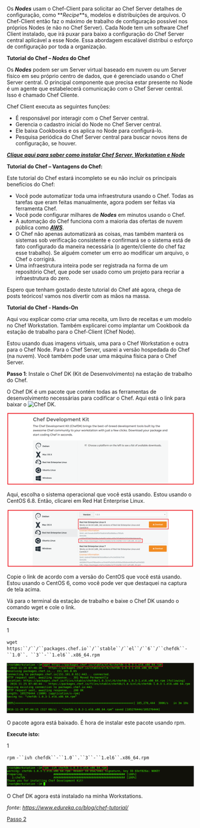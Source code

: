 Os **_Nodes_** usam o Chef-Client para solicitar ao Chef Server detalhes de configuração, como **_Recipe_**s, modelos e distribuições de arquivos. O Chef-Client então faz o máximo de trabalho de configuração possível nos próprios Nodes (e não no Chef Server). Cada Node tem um software Chef Client instalado, que irá puxar para baixo a configuração do Chef Server central aplicável a esse Node. Essa abordagem escalável distribui o esforço de configuração por toda a organização.

**Tutorial do Chef – **_Nodes_** do Chef**

Os **_Nodes_** podem ser um Server virtual baseado em nuvem ou um Server físico em seu próprio centro de dados, que é gerenciado usando o Chef Server central. O principal componente que precisa estar presente no Node é um agente que estabelecerá comunicação com o Chef Server central. Isso é chamado Chef Cliente.

Chef Client executa as seguintes funções:

* É responsável por interagir com o Chef Server central.
* Gerencia o cadastro inicial do Node no Chef Server central.
* Ele baixa Cookbooks e os aplica no Node para configurá-lo.
* Pesquisa periódica do Chef Server central para buscar novos itens de configuração, se houver.

_**[Clique aqui para saber como instalar Chef Server, Workstation e Node](00-install.md/)**_

**Tutorial do Chef – Vantagens do Chef:**

Este tutorial do Chef estará incompleto se eu não incluir os principais benefícios do Chef:

* Você pode automatizar toda uma infraestrutura usando o Chef. Todas as tarefas que eram feitas manualmente, agora podem ser feitas via ferramenta Chef.
* Você pode configurar milhares de **_Nodes_** em minutos usando o Chef.
* A automação do Chef funciona com a maioria das ofertas de nuvem pública como [**_AWS_**](https://www.edureka.co/blog/amazon-aws-tutorial/).
* O Chef não apenas automatizará as coisas, mas também manterá os sistemas sob verificação consistente e confirmará se o sistema está de fato configurado da maneira necessária (o agente/cliente do chef faz esse trabalho). Se alguém cometer um erro ao modificar um arquivo, o Chef o corrigirá.
* Uma infraestrutura inteira pode ser registrada na forma de um repositório Chef, que pode ser usado como um projeto para recriar a infraestrutura do zero.

Espero que tenham gostado deste tutorial do Chef até agora, chega de posts teóricos! vamos nos divertir com as mãos na massa.

**Tutorial do Chef - Hands-On**

Aqui vou explicar como criar uma receita, um livro de receitas e um modelo no Chef Workstation. Também explicarei como implantar um Cookbook da estação de trabalho para o Chef-Client (Chef Node).

Estou usando duas imagens virtuais, uma para o Chef Workstation e outra para o Chef Node. Para o Chef Server, usarei a versão hospedada do Chef (na nuvem). Você também pode usar uma máquina física para o Chef Server.

**Passo 1**: Instale o Chef DK (Kit de Desenvolvimento) na estação de trabalho do Chef.

O Chef DK é um pacote que contém todas as ferramentas de desenvolvimento necessárias para codificar o Chef. Aqui está o link para baixar o ![Chef DK](https://downloads.chef.io/chef-dk/).

![Chef-DEployment-kit](images/chef-01-01.png)

Aqui, escolha o sistema operacional que você está usando. Estou usando o CentOS 6.8. Então, clicarei em Red Hat Enterprise Linux.

![Chef-DEployment-kit](images/chef-01-02.png)

Copie o link de acordo com a versão do CentOS que você está usando. Estou usando o CentOS 6, como você pode ver que destaquei na captura de tela acima.

Vá para o terminal da estação de trabalho e baixe o Chef DK usando o comando wget e cole o link.

**Execute isto:**

1

`wget https:``/``/``packages.chef.io``/``stable``/``el``/``6``/``chefdk``-``1.0``. ``3``-``1.el6``.x86_64.rpm`

![Baixar Chef DK - Tutorial do Chef](images/chef-01-03.png)

O pacote agora está baixado. É hora de instalar este pacote usando rpm.

**Execute isto:**

1

`rpm` `-``ivh chefdk``-``1.0``.``3``-``1.el6``.x86_64.rpm`

![Instalar Chef DK - Tutorial do Chef](images/chef-01-04.png)

O Chef DK agora está instalado na minha Workstations.

_fonte_: _https://www.edureka.co/blog/chef-tutorial/_

[Passo 2](02-steps.md)